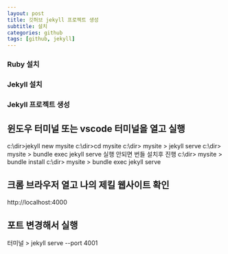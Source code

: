 ```yaml
---
layout: post
title: 깃허브 jekyll 프로젝트 생성
subtitle: 설치
categories: github
tags: [github, jekyll]
---
```


### Ruby 설치
### Jekyll 설치
### Jekyll 프로젝트 생성
## 윈도우 터미널 또는 vscode 터미널을 열고 실행
c:\dir>jekyll new mysite
c:\dir>cd mysite
c:\dir> mysite > jekyll serve
c:\dir> mysite > bundle exec jekyll serve
실행 안되면 번들 설치후 진행 
c:\dir> mysite > bundle install 
c:\dir> mysite > bundle exec jekyll serve

## 크롬 브라우저 열고 나의 제킬 웹사이트 확인
http://localhost:4000
## 포트 변경해서 실행
터미널 > jekyll serve --port 4001
